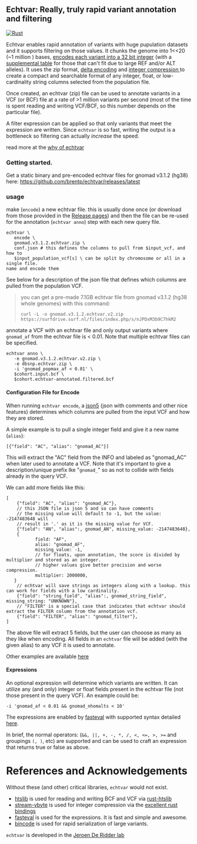 ## Echtvar: Really, truly rapid variant annotation and filtering 
[![Rust](https://github.com/brentp/echtvar/actions/workflows/ci.yml/badge.svg)](https://github.com/brentp/echtvar/actions/workflows/ci.yml)

Echtvar enables rapid annotation of variants with huge pupulation datasets and
it supports filtering on those values. It chunks the genome into 1<<20 (~1 million
) bases, [encodes each variant into a 32 bit integer](https://github.com/brentp/echtvar/blob/02774b8d1cd3703b65bd2c8d7aab93af05b7940f/src/lib/var32.rs#L9-L21) (with a [supplemental table](https://github.com/brentp/echtvar/blob/02774b8d1cd3703b65bd2c8d7aab93af05b7940f/src/lib/var32.rs#L33-L38)
for those that can't fit due to large REF and/or ALT alleles). It uses the zip format, [delta
encoding](https://en.wikipedia.org/wiki/Delta_encoding)
and [integer compression
](https://lemire.me/blog/2017/09/27/stream-vbyte-breaking-new-speed-records-for-integer-compression/)
to create a compact and searchable format of any integer, float, or low-cardinality string columns
selected from the population file.

Once created, an echtvar (zip) file can be used to annotate variants in a VCF (or
BCF) file at a rate of >1 million variants per second (most of the time is spent
reading and writing VCF/BCF, so this number depends on the particular file).

A filter expression can be applied so that only variants that meet the
expression are written. Since `echtvar` is so fast, writing the output is a bottleneck
so filtering can actually *increase* the speed.

read more at the [why of echtvar](https://github.com/brentp/echtvar/wiki/why)

### Getting started.

Get a static binary and pre-encoded echtvar files for gnomad v3.1.2 (hg38) here: https://github.com/brentp/echtvar/releases/latest

### usage

make (`encode`) a new echtvar file. this is usually done once  (or download from those provided in the [Release pages](https://github.com/brentp/echtvar/releases/latest)) 
and then the file can be re-used for the annotation (`echtvar anno`) step with each new query file.

```
echtvar \
   encode \
   gnomad.v3.1.2.echtvar.zip \
   conf.json # this defines the columns to pull from $input_vcf, and how to
   $input_population_vcf[s] \ can be split by chromosome or all in a single file.
name and encode them

```

See below for a description of the json file that defines which columns are
pulled from the population VCF.

> you can get a pre-made 7.1GB echtvar file from gnomad v3.1.2 (hg38 whole genomes) with this command:
> ```
> curl -L -o gnomad.v3.1.2.echtvar.v2.zip https://surfdrive.surf.nl/files/index.php/s/nJPDxM3b9C7hkM2
> ```

annotate a VCF with an echtvar file and only output variants where `gnomad_af`
from the echtvar file is < 0.01. Note that multiple echtvar files can be specified.

```
echtvar anno \
   -e gnomad.v3.1.2.echtvar.v2.zip \
   -e dbsnp.echtvar.zip \
   -i 'gnomad_popmax_af < 0.01' \
   $cohort.input.bcf \
   $cohort.echtvar-annotated.filtered.bcf
```

#### Configuration File for Encode

When running `echtvar encode`, a [json5](https://json5.org/) (json with
comments and other nice features) determines which columns are pulled from the
input VCF and how they are stored.

A simple example is to pull a single integer field and give it a new name (`alias`):

```
[{"field": "AC", "alias": "gnomad_AC"}]
```

This will extract the "AC" field from the INFO and labeled as "gnomad_AC" when
later used to annotate a VCF. Note that it's important to give a description/unique prefix lke "`gnomad_`" so
as not to collide with fields already in the query VCF.

We can add more fields like this:

```
[
    {"field": "AC", "alias": "gnomad_AC"},
    // this JSON file is json 5 and so can have comments
    // the missing value will default to -1, but the value: -2147483648 will
    // result in '.' as it is the missing value for VCF.
    {"field": "AN", "alias":, gnomad_AN", missing_value: -2147483648},
    {
           field: "AF",
           alias: "gnomad_AF",
           missing_value: -1,
           // for floats, upon annotation, the score is divided by multiplier and stored as an integer.
           // higher values give better precision and worse compression.
           multiplier: 2000000,
   }
    // echtvar will save strings as integers along with a lookup. this can work for fields with a low cardinality.
    {"field": "string_field", "alias":, gnomad_string_field", missing_string: "UNKNOWN"},
    // "FILTER" is a special case that indicates that echtvar should extract the FILTER column from the annotation vcf.
    {"field": "FILTER", "alias": "gnomad_filter"},
]
```

The above file will extract 5 fields, but the user can chooose as many as they like when encoding.
All fields in an `echtvar` file will be added (with the given alias) to any VCF it is used to annotate.

Other examples are available [here](https://github.com/brentp/echtvar/tree/main/examples)

#### Expressions

An optional expression will determine which variants are written. It can utilize any (and only) integer or float fields present in the
echtvar file (not those present in the query VCF). An example could be:

```
-i 'gnomad_af < 0.01 && gnomad_nhomalts < 10'
```

The expressions are enabled by [fasteval](https://github.com/likebike/fasteval) with supported syntax detailed [here](https://docs.rs/fasteval/latest/fasteval/). 

In brief, the normal operators: (`&&, ||, +, -, *, /, <, <=, >, >=` and groupings `(, )`, etc) are supported and can be used to
craft an expression that returns true or false as above.

# References and Acknowledgements

Without these (and other) critical libraries, `echtvar` would not exist.

+ [htslib](https://github.com/samtools/htslib) is used for reading and writing BCF and VCF via [rust-htslib](https://github.com/rust-bio/rust-htslib)
+ [stream-vbyte](https://lemire.me/blog/2017/09/27/stream-vbyte-breaking-new-speed-records-for-integer-compression/) is used for integer compression via the [excellent rust bindings](https://bitbucket.org/marshallpierce/stream-vbyte-rust/src/master/)
+ [fasteval](https://github.com/likebike/fasteval) is used for the expressions. It is fast and simple and awesome.
+ [bincode](https://docs.rs/bincode/latest/bincode/) is used for rapid serialization of large variants.


`echtvar` is developed in the [Jeroen De Ridder lab](https://www.umcutrecht.nl/en/research/researchers/de-ridder-jeroen-j)
